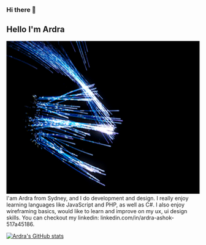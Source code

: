 ### Hi there 👋

<div>
    <h2>Hello I'm Ardra</h2>
    <img src="https://github.com/ArdraWorksRepo/ArdraWorksRepo/blob/main/giphy.gif" width="1000px" height="400px"/>
    
</div>
I'am Ardra from Sydney, and I do development and design. I really enjoy learning languages like JavaScript and PHP, as well as C#. I also enjoy wireframing basics, would like to learn and improve on my ux, ui  design skills. You can checkout my linkedin: linkedin.com/in/ardra-ashok-517a45186.  

[![Ardra's GitHub stats](https://github-readme-stats.vercel.app/api?username=ArdraWorksRepo)](https://github.com/ArdraWorksRepo/github-readme-stats)
